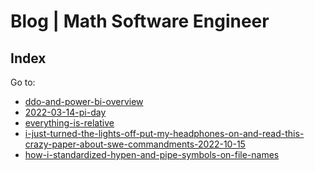 <!-- Copyright (c) 2021-present Tobias Briones. All rights reserved. -->
<!-- SPDX-License-Identifier: CC-BY-4.0 -->
<!-- This file is part of https://github.com/tobiasbriones/blog -->

<!-- Author: Tobias Briones -->

# Blog | Math Software Engineer

## Index

Go to:

- [ddo-and-power-bi-overview](ddo-and-power-bi-overview)
- [2022-03-14-pi-day](2022-03-14-pi-day)
- [everything-is-relative](everything-is-relative)
- [i-just-turned-the-lights-off-put-my-headphones-on-and-read-this-crazy-paper-about-swe-commandments-2022-10-15](i-just-turned-the-lights-off-put-my-headphones-on-and-read-this-crazy-paper-about-swe-commandments-2022-10-15)
- [how-i-standardized-hypen-and-pipe-symbols-on-file-names](os/fs/file/lang/how-i-standardized-hypen-and-pipe-symbols-on-file-names)
